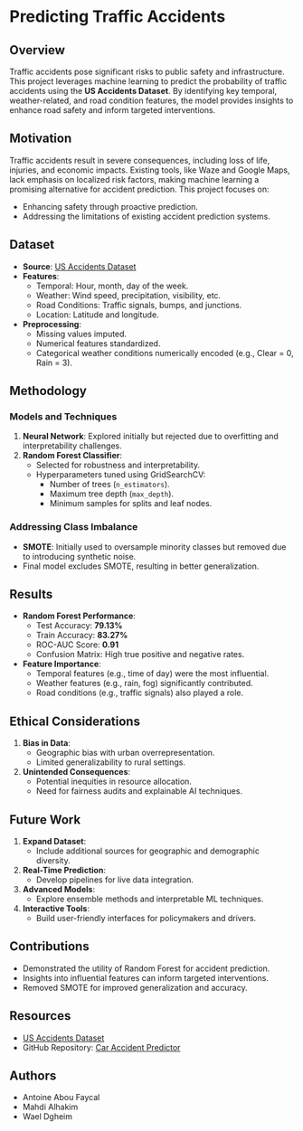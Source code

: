# Predicting Traffic Accidents

## Overview
Traffic accidents pose significant risks to public safety and infrastructure. This project leverages machine learning to predict the probability of traffic accidents using the **US Accidents Dataset**. By identifying key temporal, weather-related, and road condition features, the model provides insights to enhance road safety and inform targeted interventions.

## Motivation
Traffic accidents result in severe consequences, including loss of life, injuries, and economic impacts. Existing tools, like Waze and Google Maps, lack emphasis on localized risk factors, making machine learning a promising alternative for accident prediction. This project focuses on:
- Enhancing safety through proactive prediction.
- Addressing the limitations of existing accident prediction systems.

## Dataset
- **Source**: [US Accidents Dataset](https://www.kaggle.com/sobhanmoosavi/us-accidents)
- **Features**:
  - Temporal: Hour, month, day of the week.
  - Weather: Wind speed, precipitation, visibility, etc.
  - Road Conditions: Traffic signals, bumps, and junctions.
  - Location: Latitude and longitude.
- **Preprocessing**:
  - Missing values imputed.
  - Numerical features standardized.
  - Categorical weather conditions numerically encoded (e.g., Clear = 0, Rain = 3).

## Methodology
### Models and Techniques
1. **Neural Network**: Explored initially but rejected due to overfitting and interpretability challenges.
2. **Random Forest Classifier**:
   - Selected for robustness and interpretability.
   - Hyperparameters tuned using GridSearchCV:
     - Number of trees (`n_estimators`).
     - Maximum tree depth (`max_depth`).
     - Minimum samples for splits and leaf nodes.

### Addressing Class Imbalance
- **SMOTE**: Initially used to oversample minority classes but removed due to introducing synthetic noise.
- Final model excludes SMOTE, resulting in better generalization.

## Results
- **Random Forest Performance**:
  - Test Accuracy: **79.13%**
  - Train Accuracy: **83.27%**
  - ROC-AUC Score: **0.91**
  - Confusion Matrix: High true positive and negative rates.
- **Feature Importance**:
  - Temporal features (e.g., time of day) were the most influential.
  - Weather features (e.g., rain, fog) significantly contributed.
  - Road conditions (e.g., traffic signals) also played a role.

## Ethical Considerations
1. **Bias in Data**:
   - Geographic bias with urban overrepresentation.
   - Limited generalizability to rural settings.
2. **Unintended Consequences**:
   - Potential inequities in resource allocation.
   - Need for fairness audits and explainable AI techniques.

## Future Work
1. **Expand Dataset**:
   - Include additional sources for geographic and demographic diversity.
2. **Real-Time Prediction**:
   - Develop pipelines for live data integration.
3. **Advanced Models**:
   - Explore ensemble methods and interpretable ML techniques.
4. **Interactive Tools**:
   - Build user-friendly interfaces for policymakers and drivers.

## Contributions
- Demonstrated the utility of Random Forest for accident prediction.
- Insights into influential features can inform targeted interventions.
- Removed SMOTE for improved generalization and accuracy.

## Resources
- [US Accidents Dataset](https://www.kaggle.com/sobhanmoosavi/us-accidents)
- GitHub Repository: [Car Accident Predictor](https://github.com/wmd06/CarAccidentPredictor.git)

## Authors
- Antoine Abou Faycal
- Mahdi Alhakim
- Wael Dgheim

